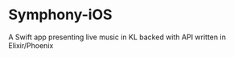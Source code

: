 # Symphony-iOS
A Swift app presenting live music in KL backed with API written in Elixir/Phoenix <br>


